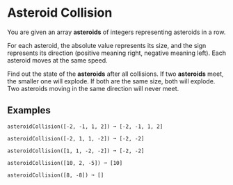 # Asteroid Collision

You are given an array **asteroids** of integers representing asteroids in a row.

For each asteroid, the absolute value represents its size, and the sign represents its direction (positive meaning right, negative meaning left). Each asteroid moves at the same speed.

Find out the state of the **asteroids** after all collisions. If two **asteroids** meet, the smaller one will explode. If both are the same size, both will explode. Two asteroids moving in the same direction will never meet.

## Examples
```text
asteroidCollision([-2, -1, 1, 2]) ➞ [-2, -1, 1, 2]

asteroidCollision([-2, 1, 1, -2]) ➞ [-2, -2]

asteroidCollision([1, 1, -2, -2]) ➞ [-2, -2]

asteroidCollision([10, 2, -5]) ➞ [10]

asteroidCollision([8, -8]) ➞ []
```